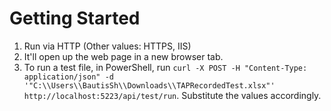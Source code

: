 # Getting Started
1.	Run via HTTP (Other values: HTTPS, IIS)
2.	It'll open up the web page in a new browser tab.
3.  To run a test file, in PowerShell, run `curl -X POST -H "Content-Type: application/json" -d '"C:\\Users\\BautisSh\\Downloads\\TAPRecordedTest.xlsx"' http://localhost:5223/api/test/run`. Substitute the values accordingly.
